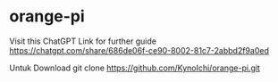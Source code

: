 # orange-pi
Visit this ChatGPT Link for further guide
https://chatgpt.com/share/686de06f-ce90-8002-81c7-2abbd2f9a0ed


Untuk Download
git clone https://github.com/KynoIchi/orange-pi.git
